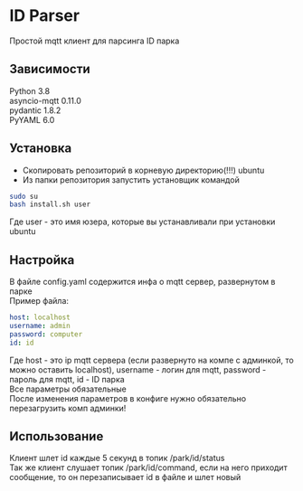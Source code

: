 # ID Parser

Простой mqtt клиент для парсинга ID парка

## Зависимости

Python 3.8  
asyncio-mqtt 0.11.0  
pydantic 1.8.2  
PyYAML 6.0

## Установка
- Скопировать репозиторий в корневую директорию(!!!) ubuntu   
- Из папки репозитория запустить установщик командой
```bash
sudo su
bash install.sh user
```
Где user - это имя юзера, которые вы устанавливали при установки ubuntu

## Настройка
В файле config.yaml содержится инфа о mqtt сервер, развернутом в парке  
Пример файла:
```yaml
host: localhost
username: admin
password: computer
id: id
```
Где host - это ip mqtt сервера (если развернуто на компе с админкой, то можно оставить localhost), username - логин для mqtt, password - пароль для mqtt, id - ID парка  
Все параметры обязательные  
После изменения параметров в конфиге нужно обязательно перезагрузить комп админки!

## Использование
Клиент шлет id каждые 5 секунд в топик /park/id/status  
Так же клиент слушает топик /park/id/command, если на него приходит сообщение, то он перезаписывает id в файле и шлет новый
